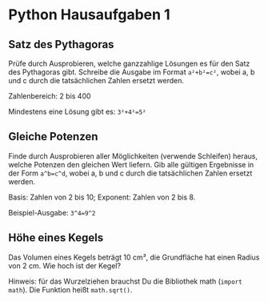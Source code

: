 # Python Hausaufgaben 1

## Satz des Pythagoras

Prüfe durch Ausprobieren, welche ganzzahlige Lösungen es für den Satz des Pythagoras gibt. Schreibe die Ausgabe im Format `a²+b²=c²`, wobei a, b und c durch die tatsächlichen Zahlen ersetzt werden.

Zahlenbereich: 2 bis 400

Mindestens eine Lösung gibt es: `3²+4²=5²`

## Gleiche Potenzen

Finde durch Ausprobieren aller Möglichkeiten (verwende Schleifen) heraus, welche Potenzen den gleichen Wert liefern. Gib alle gültigen Ergebnisse in der Form `a^b=c^d`, wobei a, b und c durch die tatsächlichen Zahlen ersetzt werden.

Basis: Zahlen von 2 bis 10; Exponent: Zahlen von 2 bis 8.

Beispiel-Ausgabe: `3^4=9^2`

## Höhe eines Kegels

Das Volumen eines Kegels beträgt 10 cm³, die Grundfläche hat einen Radius von 2 cm. Wie hoch ist der Kegel?

Hinweis: für das Wurzelziehen brauchst Du die Bibliothek math (`import math`). Die Funktion heißt `math.sqrt()`.

